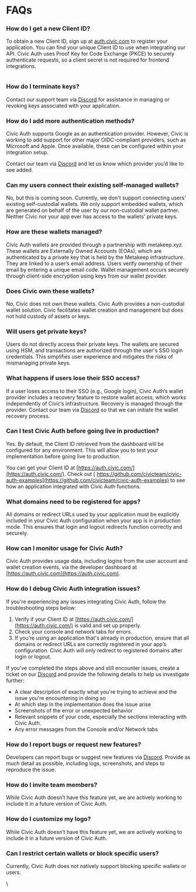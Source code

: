 # FAQs

### **How do I get a new Client ID?**

To obtain a new Client ID, sign up at [auth.civic.com](https://auth.civic.com/) to register your application. You can find your unique Client ID to use when integrating our API. Civic Auth uses Proof Key for Code Exchange (PKCE) to securely authenticate requests, so a client secret is not required for frontend integrations.

<figure><img src="https://lh7-rt.googleusercontent.com/docsz/AD_4nXfx2uBBUo2SDd3t7yK1ods96iFRn1yU-c1g1VbY0oIQ3bHXWQIrb5vgVYj1iptiTLoErNUf2MN6b6wyVGuk_q_KF97RHnJpjbKGuOfrmSIk4hZiGYtX3RRbH9h2uFVGr_FONoC1?key=bpfm59RoatPWrgL42BLuapQY" alt=""><figcaption></figcaption></figure>

### **How do I terminate keys?**

Contact our support team via [Discord](https://discord.com/invite/MWmhXauJw8/) for assistance in managing or revoking keys associated with your application.

### **How do I add more authentication methods?**

Civic Auth supports Google as an authentication provider. However, Civic is working to add support for other major OIDC-compliant providers, such as Microsoft and Apple. Once available, these can be configured within your integration setup.

Contact our team via [Discord](https://discord.com/invite/MWmhXauJw8/) and let us know which provider you’d like to see added.&#x20;

### **Can my users connect their existing self-managed wallets?**

No, but this is coming soon.  Currently, we don't support connecting users' existing self-custodial wallets. We only support embedded wallets, which are generated on behalf of the user by our non-custodial wallet partner.\
Neither Civic nor your app ever has access to the wallets' private keys.

### **How are these wallets managed?**

Civic Auth wallets are provided through a partnership with metakeep.xyz. These wallets are Externally Owned Accounts (EOAs), which are authenticated by a private key that is held by the Metakeep infrastructure. They are linked to a user’s email address. Users verify ownership of their email by entering a unique email code. Wallet management occurs securely through client-side encryption using keys from our wallet provider.

### **Does Civic own these wallets?**

No, Civic does not own these wallets. Civic Auth provides a non-custodial wallet solution. Civic facilitates wallet creation and management but does not hold custody of assets or keys.

### **Will users get private keys?**

Users do not directly access their private keys. The wallets are secured using HSM, and transactions are authorized through the user's SSO login credentials. This simplifies user experience and mitigates the risks of mismanaging private keys.

### **What happens if users lose their SSO access?**

If a user loses access to their SSO (e.g., Google login), Civic Auth’s wallet provider includes a recovery feature to restore wallet access, which works independently of Civic’s infrastructure. Recovery is managed through the provider. Contact our team via [Discord](https://discord.com/invite/MWmhXauJw8/) so that we can initiate the wallet recovery process.&#x20;

### **Can I test Civic Auth before going live in production?** &#x20;

Yes. By default, the Client ID retrieved from the dashboard will be configured for any environment. This will allow you to test your implementation before going live to production.&#x20;

You can get your Client ID at [https://auth.civic.com/](https://auth.civic.com/). Check out [ https://github.com/civicteam/civic-auth-examples](https://github.com/civicteam/civic-auth-examples) to see how an application integrated with Civic Auth functions.

### **What domains need to be registered for apps?** &#x20;

All domains or redirect URLs used by your application must be explicitly included in your Civic Auth configuration when your app is in production mode. This ensures that login and logout redirects function correctly and securely. &#x20;

### **How can I monitor usage for Civic Auth?** &#x20;

Civic Auth provides usage data, including logins from the user account and wallet creation events, via the developer dashboard at [https://auth.civic.com](https://auth.civic.com). &#x20;

### **How do I debug Civic Auth integration issues?** &#x20;

If you're experiencing any issues integrating Civic Auth, follow the troubleshooting steps below:

1. Verify if your Client ID at [https://auth.civic.com/](https://auth.civic.com/) is valid and set up properly.&#x20;
2. Check your console and network tabs for errors.
3. If you’re using an application that's already in production, ensure that all domains or redirect URLs are correctly registered in your app’s configuration. Civic Auth will only redirect to registered domains after login or logout.

If you’ve completed the steps above and still encounter issues, create a ticket on our [Discord](https://discord.com/invite/MWmhXauJw8/) and provide the following details to help us investigate further:

* A clear description of exactly what you're trying to achieve and the issue you're encountering in doing so
* At which step in the implementation does the issue arise
* Screenshots of the error or unexpected behavior
* Relevant snippets of your code, especially the sections interacting with Civic Auth.
* Any error messages from the Console and/or Network tabs

### **How do I report bugs or request new features?** &#x20;

Developers can report bugs or suggest new features via [Discord](https://discord.com/invite/MWmhXauJw8/). Provide as much detail as possible, including logs, screenshots, and steps to reproduce the issue.

### **How do I invite team members?**

While Civic Auth doesn’t have this feature yet, we are actively working to include it in a future version of Civic Auth.&#x20;

### **How do I customize my logo?**

While Civic Auth doesn’t have this feature yet, we are actively working to include it in a future version of Civic Auth.&#x20;

### **Can I restrict certain wallets or block specific users?** &#x20;

Currently, Civic Auth does not natively support blocking specific wallets or users.&#x20;

\
